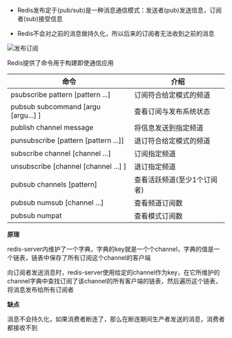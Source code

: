 * Redis发布定于(pub/sub)是一种消息通信模式：发送者(pub)发送信息，订阅者(sub)接受信息

* Redis不会对之前的消息做持久化，所以后来的订阅者无法收到之前的消息

![发布订阅](D:\桌面\Notes\Notes\数据库\Redis\p\发布订阅.png)



Redis提供了命令用于构建即使通信应用

| 命令                                 | 介绍                        |
| ------------------------------------ | --------------------------- |
| psubscribe pattern [pattern ...]     | 订阅符合给定模式的频道      |
| pubsub subcommand [argu [argu...] ]  | 查看订阅与发布系统状态      |
| publish channel message              | 将信息发送到指定频道        |
| punsubscribe [pattern [pattern ...]] | 退订符合给定模式的频道      |
| subscribe channel [channel ...]      | 订阅指定频道                |
| unsubscribe [channel [channel ...] ] | 退订指定频道                |
| pubsub channels [pattern]            | 查看活跃频道(至少1个订阅者) |
| pubsub numsub [channel ...]          | 查看频道订阅数              |
| pubsub numpat                        | 查看模式订阅数              |



**原理**

redis-server内维护了一个字典，字典的key就是一个个channel，字典的值是一个链表，链表中保存了所有订阅这个channel的客户端

向订阅者发送消息时，redis-server使用给定的channel作为key，在它所维护的channel字典中查找订阅了该channel的所有客户端的链表，然后遍历这个链表，将消息发布给所有订阅者



**缺点**

消息不会持久化，如果消费者断连了，那么在断连期间生产者发送的消息，消费者都接收不到

